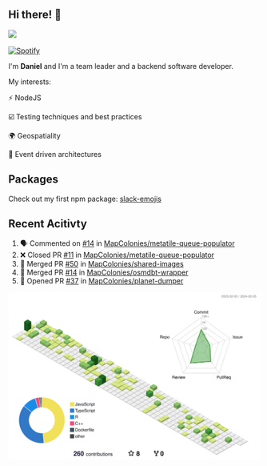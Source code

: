 ## Hi there! 👋

<p>
  <img src="https://github-readme-stats.vercel.app/api?username=syncush&theme=tokyonight">
</p>

[![Spotify](https://novatorem-rust.vercel.app/api/spotify)](https://open.spotify.com/user/syncush)

I'm **Daniel** and I'm a team leader and a backend software developer.

My interests:

⚡ NodeJS

☑️ Testing techniques and best practices

🌍 Geospatiality

🧠 Event driven architectures

## Packages
Check out my first npm package: [slack-emojis](https://www.npmjs.com/package/slack-emojis)

## Recent Acitivty
<!--START_SECTION:activity-->
1. 🗣 Commented on [#14](https://github.com/MapColonies/metatile-queue-populator/pull/14#issuecomment-1926938638) in [MapColonies/metatile-queue-populator](https://github.com/MapColonies/metatile-queue-populator)
2. ❌ Closed PR [#11](https://github.com/MapColonies/metatile-queue-populator/pull/11) in [MapColonies/metatile-queue-populator](https://github.com/MapColonies/metatile-queue-populator)
3. 🎉 Merged PR [#50](https://github.com/MapColonies/shared-images/pull/50) in [MapColonies/shared-images](https://github.com/MapColonies/shared-images)
4. 🎉 Merged PR [#14](https://github.com/MapColonies/osmdbt-wrapper/pull/14) in [MapColonies/osmdbt-wrapper](https://github.com/MapColonies/osmdbt-wrapper)
5. 💪 Opened PR [#37](https://github.com/MapColonies/planet-dumper/pull/37) in [MapColonies/planet-dumper](https://github.com/MapColonies/planet-dumper)
<!--END_SECTION:activity-->

![contrib](./profile-3d-contrib/profile-green-animate.svg)

